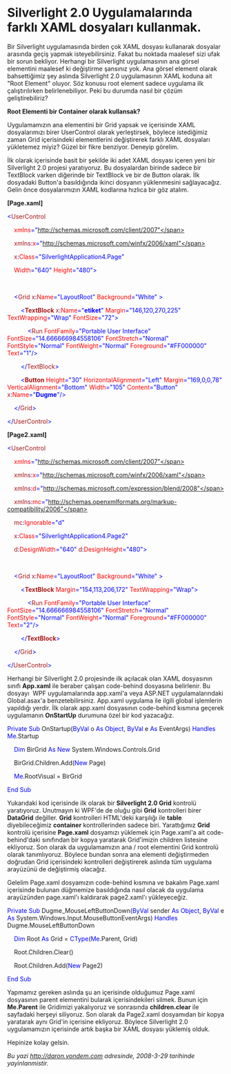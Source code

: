 # Silverlight 2.0 Uygulamalarında farklı XAML dosyaları kullanmak.
Bir Silverlight uygulamasında birden çok XAML dosyası kullanarak
dosyalar arasında geçiş yapmak isteyebilirsiniz. Fakat bu noktada
maalesef sizi ufak bir sorun bekliyor. Herhangi bir Silverlight
uygulamasının ana görsel elementini maalesef ki değiştirme şansınız yok.
Ana görsel element olarak bahsettiğimiz şey aslında Silverlight 2.0
uygulamasının XAML koduna ait "Root Element" oluyor. Söz konusu root
element sadece uygulama ilk çalıştırılırken belirlenebiliyor. Peki bu
durumda nasıl bir çözüm geliştirebiliriz?

**Root Elementi bir Container olarak kullansak?**

Uygulamamızın ana elementini bir Grid yapsak ve içerisinde XAML
dosyalarımızı birer UserControl olarak yerleştirsek, böylece istediğimiz
zaman Grid içerisindeki elementlerini değiştirerek farklı XAML dosyaları
yükletemez miyiz? Güzel bir fikre benziyor. Deneyip görelim.

İlk olarak içerisinde basit bir şekilde iki adet XAML dosyası içeren
yeni bir Silverlight 2.0 projesi yaratıyoruz. Bu dosyalardan birinde
sadece bir TextBlock varken diğerinde bir TextBlock ve bir de Button
olarak. İlk dosyadaki Button'a basıldığında ikinci dosyanın yüklenmesini
sağlayacağız. Gelin önce dosyalarımızın XAML kodlarına hızlıca bir göz
atalım.

**[Page.xaml]**

<span style="color: blue;">\<</span><span
style="color: #a31515;">UserControl</span>

    <span style="color: red;">xmlns</span><span
style="color: blue;">="http://schemas.microsoft.com/client/2007"</span>

    <span style="color: #a31515;">xmlns</span><span
style="color: blue;">:</span><span style="color: red;">x</span><span
style="color: blue;">="http://schemas.microsoft.com/winfx/2006/xaml"</span>

    <span style="color: #a31515;">x</span><span
style="color: blue;">:</span><span style="color: red;">Class</span><span
style="color: blue;">="SilverlightApplication4.Page"</span>

    <span style="color: red;">Width</span><span
style="color: blue;">="640"</span> <span
style="color: red;">Height</span><span
style="color: blue;">="480"\></span>

 

    <span style="color: blue;">\<</span><span
style="color: #a31515;">Grid</span> <span
style="color: #a31515;">x</span><span style="color: blue;">:</span><span
style="color: red;">Name</span><span
style="color: blue;">="LayoutRoot"</span> <span
style="color: red;">Background</span><span
style="color: blue;">="White"</span> <span
style="color: blue;">\></span>

        <span style="color: blue;">\<</span><span
style="color: #a31515;">**TextBlock**</span> <span
style="color: #a31515;">x</span><span style="color: blue;">:</span><span
style="color: red;">Name</span><span
style="color: blue;">="**etiket**"</span> <span
style="color: red;">Margin</span><span
style="color: blue;">="146,120,270,225"</span> <span
style="color: red;">TextWrapping</span><span
style="color: blue;">="Wrap"</span> <span
style="color: red;">FontSize</span><span
style="color: blue;">="72"\></span>

            <span style="color: blue;">\<</span><span
style="color: #a31515;">Run</span> <span
style="color: red;">FontFamily</span><span
style="color: blue;">="Portable User Interface"</span> <span
style="color: red;">FontSize</span><span
style="color: blue;">="14.666666984558106"</span> <span
style="color: red;">FontStretch</span><span
style="color: blue;">="Normal"</span> <span
style="color: red;">FontStyle</span><span
style="color: blue;">="Normal"</span> <span
style="color: red;">FontWeight</span><span
style="color: blue;">="Normal"</span> <span
style="color: red;">Foreground</span><span
style="color: blue;">="\#FF000000"</span> <span
style="color: red;">Text</span><span style="color: blue;">="1"/\></span>

        <span style="color: blue;">\</</span><span
style="color: #a31515;">TextBlock</span><span
style="color: blue;">\></span>

        <span style="color: blue;">\<</span><span
style="color: #a31515;">**Button**</span> <span
style="color: red;">Height</span><span style="color: blue;">="30"</span>
<span style="color: red;">HorizontalAlignment</span><span
style="color: blue;">="Left"</span> <span
style="color: red;">Margin</span><span
style="color: blue;">="169,0,0,78"</span> <span
style="color: red;">VerticalAlignment</span><span
style="color: blue;">="Bottom"</span> <span
style="color: red;">Width</span><span style="color: blue;">="105"</span>
<span style="color: red;">Content</span><span
style="color: blue;">="Button"</span> <span
style="color: #a31515;">x</span><span style="color: blue;">:</span><span
style="color: red;">Name</span><span
style="color: blue;">="**Dugme**"/\></span>

    <span style="color: blue;">\</</span><span
style="color: #a31515;">Grid</span><span style="color: blue;">\></span>

<span style="color: blue;">\</</span><span
style="color: #a31515;">UserControl</span><span
style="color: blue;">\></span>

**[Page2.xaml]**

<span style="color: blue;">\<</span><span
style="color: #a31515;">UserControl</span>

    <span style="color: red;">xmlns</span><span
style="color: blue;">="http://schemas.microsoft.com/client/2007"</span>

    <span style="color: #a31515;">xmlns</span><span
style="color: blue;">:</span><span style="color: red;">x</span><span
style="color: blue;">="http://schemas.microsoft.com/winfx/2006/xaml"</span>

    <span style="color: #a31515;">xmlns</span><span
style="color: blue;">:</span><span style="color: red;">d</span><span
style="color: blue;">="http://schemas.microsoft.com/expression/blend/2008"</span>

    <span style="color: #a31515;">xmlns</span><span
style="color: blue;">:</span><span style="color: red;">mc</span><span
style="color: blue;">="http://schemas.openxmlformats.org/markup-compatibility/2006"</span>

    <span style="color: #a31515;">mc</span><span
style="color: blue;">:</span><span
style="color: red;">Ignorable</span><span
style="color: blue;">="d"</span>

    <span style="color: #a31515;">x</span><span
style="color: blue;">:</span><span style="color: red;">Class</span><span
style="color: blue;">="SilverlightApplication4.Page2"</span>

    <span style="color: #a31515;">d</span><span
style="color: blue;">:</span><span
style="color: red;">DesignWidth</span><span
style="color: blue;">="640"</span> <span
style="color: #a31515;">d</span><span style="color: blue;">:</span><span
style="color: red;">DesignHeight</span><span
style="color: blue;">="480"\></span>

 

    <span style="color: blue;">\<</span><span
style="color: #a31515;">Grid</span> <span
style="color: #a31515;">x</span><span style="color: blue;">:</span><span
style="color: red;">Name</span><span
style="color: blue;">="LayoutRoot"</span> <span
style="color: red;">Background</span><span
style="color: blue;">="White"</span> <span
style="color: blue;">\></span>

        <span style="color: blue;">\<</span><span
style="color: #a31515;">**TextBlock**</span> <span
style="color: red;">Margin</span><span
style="color: blue;">="154,113,206,172"</span> <span
style="color: red;">TextWrapping</span><span
style="color: blue;">="Wrap"\></span>

            <span style="color: blue;">\<</span><span
style="color: #a31515;">Run</span> <span
style="color: red;">FontFamily</span><span
style="color: blue;">="Portable User Interface"</span> <span
style="color: red;">FontSize</span><span
style="color: blue;">="14.666666984558106"</span> <span
style="color: red;">FontStretch</span><span
style="color: blue;">="Normal"</span> <span
style="color: red;">FontStyle</span><span
style="color: blue;">="Normal"</span> <span
style="color: red;">FontWeight</span><span
style="color: blue;">="Normal"</span> <span
style="color: red;">Foreground</span><span
style="color: blue;">="\#FF000000"</span> <span
style="color: red;">Text</span><span style="color: blue;">="2"/\></span>

        <span style="color: blue;">\</</span><span
style="color: #a31515;">**TextBlock**</span><span
style="color: blue;">\></span>

    <span style="color: blue;">\</</span><span
style="color: #a31515;">Grid</span><span style="color: blue;">\></span>

<span style="color: blue;">\</</span><span
style="color: #a31515;">UserControl</span><span
style="color: blue;">\></span>

Herhangi bir Silverlight 2.0 projesinde ilk açılacak olan XAML
dosyasının sınıfı **App.xaml** ile beraber çalışan code-behind dosyasına
belirlenir. Bu dosyayı  WPF uygulamalarında app.xaml'a veya ASP.NET
uygulamalarındaki Global.asax'a benzetebilirsiniz. App.xaml uygulama ile
ilgili global işlemlerin yapıldığı yerdir. İlk olarak app.xaml
dosyasının code-behind kısmına geçerek uygulamanın **OnStartUp**
durumuna özel bir kod yazacağız.

<span style="color: blue;">Private</span> <span
style="color: blue;">Sub</span> OnStartup(<span
style="color: blue;">ByVal</span> o <span style="color: blue;">As</span>
<span style="color: blue;">Object</span>, <span
style="color: blue;">ByVal</span> e <span style="color: blue;">As</span>
EventArgs) <span style="color: blue;">Handles</span> <span
style="color: blue;">Me</span>.Startup

    <span style="color: blue;">Dim</span> BirGrid <span
style="color: blue;">As</span> <span style="color: blue;">New</span>
System.Windows.Controls.Grid

    BirGrid.Children.Add(<span style="color: blue;">New</span> Page)

    <span style="color: blue;">Me</span>.RootVisual = BirGrid

<span style="color: blue;">End</span> <span
style="color: blue;">Sub</span>

Yukarıdaki kod içerisinde ilk olarak bir **Silverlight 2.0 Grid**
kontrolü yaratıyoruz. Unutmayın ki WPF'de de oluğu gibi **Grid**
kontrolleri birer **DataGrid** değiller. **Grid** kontrolleri HTML'deki
karşılığı ile **table** diyebileceğimiz **container** kontrollerinden
sadece biri. Yarattığımız **Grid** kontrolü içerisine **Page.xaml**
dosyamızı yüklemek için Page.xaml'a ait code-behind'daki sınıfından bir
kopya yaratarak Grid'imizin children listesine ekliyoruz. Son olarak da
uygulamamızın ana / root elementini Grid kontrolü olarak tanımlıyoruz.
Böylece bundan sonra ana elementi değiştirmeden doğrudan Grid
içerisindeki kontrolleri değiştirerek aslında tüm uygulama arayüzünü de
değiştirmiş olacağız.

Gelelim Page.xaml dosyamızın code-behind kısmına ve bakalım Page.xaml
içerisinde bulunan düğmemize basıldığında nasıl olacak da uygulama
arayüzünden page.xaml'ı kaldırarak page2.xaml'ı yükleyeceğiz.

<span style="color: blue;">Private</span> <span
style="color: blue;">Sub</span> Dugme\_MouseLeftButtonDown(<span
style="color: blue;">ByVal</span> sender <span
style="color: blue;">As</span> <span style="color: blue;">Object</span>,
<span style="color: blue;">ByVal</span> e <span
style="color: blue;">As</span>
System.Windows.Input.MouseButtonEventArgs) <span
style="color: blue;">Handles</span> Dugme.MouseLeftButtonDown

    <span style="color: blue;">Dim</span> Root <span
style="color: blue;">As</span> Grid = <span
style="color: blue;">CType</span>(<span
style="color: blue;">Me</span>.Parent, Grid)

    Root.Children.Clear()

    Root.Children.Add(<span style="color: blue;">New</span> Page2)

<span style="color: blue;">End</span> <span
style="color: blue;">Sub</span>

Yapmamız gereken aslında şu an içerisinde olduğumuz Page.xaml dosyasının
parent elementini bularak içerisindekileri silmek. Bunun için
**Me.Parent** ile Gridimizi yakalıyoruz ve sonrasında **children.clear**
ile sayfadaki herşeyi siliyoruz. Son olarak da Page2.xaml dosyamıdan bir
kopya yaratarak aynı Grid'in içerisine ekliyoruz. Böylece Silverlight
2.0 uygulamamızın içerisinde artık başka bir XAML dosyası yüklemiş
olduk.

Hepinize kolay gelsin.



*Bu yazi http://daron.yondem.com adresinde, 2008-3-29 tarihinde yayinlanmistir.*
